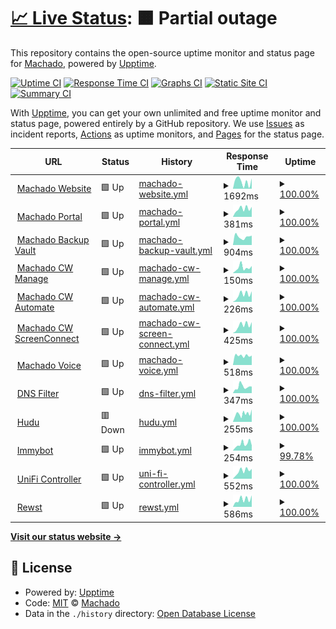 # [📈 Live Status](https://status.gomachado.com): <!--live status--> **🟧 Partial outage**

This repository contains the open-source uptime monitor and status page for [Machado](www.gomachado.com), powered by [Upptime](https://github.com/upptime/upptime).

[![Uptime CI](https://github.com/MachadoConsulting/Upptime/workflows/Uptime%20CI/badge.svg)](https://github.com/MachadoConsulting/Upptime/actions?query=workflow%3A%22Uptime+CI%22)
[![Response Time CI](https://github.com/MachadoConsulting/Upptime/workflows/Response%20Time%20CI/badge.svg)](https://github.com/MachadoConsulting/Upptime/actions?query=workflow%3A%22Response+Time+CI%22)
[![Graphs CI](https://github.com/MachadoConsulting/Upptime/workflows/Graphs%20CI/badge.svg)](https://github.com/MachadoConsulting/Upptime/actions?query=workflow%3A%22Graphs+CI%22)
[![Static Site CI](https://github.com/MachadoConsulting/Upptime/workflows/Static%20Site%20CI/badge.svg)](https://github.com/MachadoConsulting/Upptime/actions?query=workflow%3A%22Static+Site+CI%22)
[![Summary CI](https://github.com/MachadoConsulting/Upptime/workflows/Summary%20CI/badge.svg)](https://github.com/MachadoConsulting/Upptime/actions?query=workflow%3A%22Summary+CI%22)

With [Upptime](https://upptime.js.org), you can get your own unlimited and free uptime monitor and status page, powered entirely by a GitHub repository. We use [Issues](https://github.com/MachadoConsulting/Upptime/issues) as incident reports, [Actions](https://github.com/MachadoConsulting/Upptime/actions) as uptime monitors, and [Pages](https://status.gomachado.com) for the status page.

<!--start: status pages-->
<!-- This summary is generated by Upptime (https://github.com/upptime/upptime) -->
<!-- Do not edit this manually, your changes will be overwritten -->
<!-- prettier-ignore -->
| URL | Status | History | Response Time | Uptime |
| --- | ------ | ------- | ------------- | ------ |
| <img alt="" src="https://icons.duckduckgo.com/ip3/gomachado.com.ico" height="13"> [Machado Website](https://gomachado.com) | 🟩 Up | [machado-website.yml](https://github.com/MachadoConsulting/Upptime/commits/HEAD/history/machado-website.yml) | <details><summary><img alt="Response time graph" src="./graphs/machado-website/response-time-week.png" height="20"> 1692ms</summary><br><a href="https://status.gomachado.com/history/machado-website"><img alt="Response time 1001" src="https://img.shields.io/endpoint?url=https%3A%2F%2Fraw.githubusercontent.com%2FMachadoConsulting%2FUpptime%2FHEAD%2Fapi%2Fmachado-website%2Fresponse-time.json"></a><br><a href="https://status.gomachado.com/history/machado-website"><img alt="24-hour response time 2422" src="https://img.shields.io/endpoint?url=https%3A%2F%2Fraw.githubusercontent.com%2FMachadoConsulting%2FUpptime%2FHEAD%2Fapi%2Fmachado-website%2Fresponse-time-day.json"></a><br><a href="https://status.gomachado.com/history/machado-website"><img alt="7-day response time 1692" src="https://img.shields.io/endpoint?url=https%3A%2F%2Fraw.githubusercontent.com%2FMachadoConsulting%2FUpptime%2FHEAD%2Fapi%2Fmachado-website%2Fresponse-time-week.json"></a><br><a href="https://status.gomachado.com/history/machado-website"><img alt="30-day response time 1310" src="https://img.shields.io/endpoint?url=https%3A%2F%2Fraw.githubusercontent.com%2FMachadoConsulting%2FUpptime%2FHEAD%2Fapi%2Fmachado-website%2Fresponse-time-month.json"></a><br><a href="https://status.gomachado.com/history/machado-website"><img alt="1-year response time 1066" src="https://img.shields.io/endpoint?url=https%3A%2F%2Fraw.githubusercontent.com%2FMachadoConsulting%2FUpptime%2FHEAD%2Fapi%2Fmachado-website%2Fresponse-time-year.json"></a></details> | <details><summary><a href="https://status.gomachado.com/history/machado-website">100.00%</a></summary><a href="https://status.gomachado.com/history/machado-website"><img alt="All-time uptime 99.88%" src="https://img.shields.io/endpoint?url=https%3A%2F%2Fraw.githubusercontent.com%2FMachadoConsulting%2FUpptime%2FHEAD%2Fapi%2Fmachado-website%2Fuptime.json"></a><br><a href="https://status.gomachado.com/history/machado-website"><img alt="24-hour uptime 100.00%" src="https://img.shields.io/endpoint?url=https%3A%2F%2Fraw.githubusercontent.com%2FMachadoConsulting%2FUpptime%2FHEAD%2Fapi%2Fmachado-website%2Fuptime-day.json"></a><br><a href="https://status.gomachado.com/history/machado-website"><img alt="7-day uptime 100.00%" src="https://img.shields.io/endpoint?url=https%3A%2F%2Fraw.githubusercontent.com%2FMachadoConsulting%2FUpptime%2FHEAD%2Fapi%2Fmachado-website%2Fuptime-week.json"></a><br><a href="https://status.gomachado.com/history/machado-website"><img alt="30-day uptime 100.00%" src="https://img.shields.io/endpoint?url=https%3A%2F%2Fraw.githubusercontent.com%2FMachadoConsulting%2FUpptime%2FHEAD%2Fapi%2Fmachado-website%2Fuptime-month.json"></a><br><a href="https://status.gomachado.com/history/machado-website"><img alt="1-year uptime 100.00%" src="https://img.shields.io/endpoint?url=https%3A%2F%2Fraw.githubusercontent.com%2FMachadoConsulting%2FUpptime%2FHEAD%2Fapi%2Fmachado-website%2Fuptime-year.json"></a></details>
| <img alt="" src="https://icons.duckduckgo.com/ip3/portal.gomachado.com.ico" height="13"> [Machado Portal](https://portal.gomachado.com) | 🟩 Up | [machado-portal.yml](https://github.com/MachadoConsulting/Upptime/commits/HEAD/history/machado-portal.yml) | <details><summary><img alt="Response time graph" src="./graphs/machado-portal/response-time-week.png" height="20"> 381ms</summary><br><a href="https://status.gomachado.com/history/machado-portal"><img alt="Response time 320" src="https://img.shields.io/endpoint?url=https%3A%2F%2Fraw.githubusercontent.com%2FMachadoConsulting%2FUpptime%2FHEAD%2Fapi%2Fmachado-portal%2Fresponse-time.json"></a><br><a href="https://status.gomachado.com/history/machado-portal"><img alt="24-hour response time 472" src="https://img.shields.io/endpoint?url=https%3A%2F%2Fraw.githubusercontent.com%2FMachadoConsulting%2FUpptime%2FHEAD%2Fapi%2Fmachado-portal%2Fresponse-time-day.json"></a><br><a href="https://status.gomachado.com/history/machado-portal"><img alt="7-day response time 381" src="https://img.shields.io/endpoint?url=https%3A%2F%2Fraw.githubusercontent.com%2FMachadoConsulting%2FUpptime%2FHEAD%2Fapi%2Fmachado-portal%2Fresponse-time-week.json"></a><br><a href="https://status.gomachado.com/history/machado-portal"><img alt="30-day response time 331" src="https://img.shields.io/endpoint?url=https%3A%2F%2Fraw.githubusercontent.com%2FMachadoConsulting%2FUpptime%2FHEAD%2Fapi%2Fmachado-portal%2Fresponse-time-month.json"></a><br><a href="https://status.gomachado.com/history/machado-portal"><img alt="1-year response time 320" src="https://img.shields.io/endpoint?url=https%3A%2F%2Fraw.githubusercontent.com%2FMachadoConsulting%2FUpptime%2FHEAD%2Fapi%2Fmachado-portal%2Fresponse-time-year.json"></a></details> | <details><summary><a href="https://status.gomachado.com/history/machado-portal">100.00%</a></summary><a href="https://status.gomachado.com/history/machado-portal"><img alt="All-time uptime 99.99%" src="https://img.shields.io/endpoint?url=https%3A%2F%2Fraw.githubusercontent.com%2FMachadoConsulting%2FUpptime%2FHEAD%2Fapi%2Fmachado-portal%2Fuptime.json"></a><br><a href="https://status.gomachado.com/history/machado-portal"><img alt="24-hour uptime 100.00%" src="https://img.shields.io/endpoint?url=https%3A%2F%2Fraw.githubusercontent.com%2FMachadoConsulting%2FUpptime%2FHEAD%2Fapi%2Fmachado-portal%2Fuptime-day.json"></a><br><a href="https://status.gomachado.com/history/machado-portal"><img alt="7-day uptime 100.00%" src="https://img.shields.io/endpoint?url=https%3A%2F%2Fraw.githubusercontent.com%2FMachadoConsulting%2FUpptime%2FHEAD%2Fapi%2Fmachado-portal%2Fuptime-week.json"></a><br><a href="https://status.gomachado.com/history/machado-portal"><img alt="30-day uptime 100.00%" src="https://img.shields.io/endpoint?url=https%3A%2F%2Fraw.githubusercontent.com%2FMachadoConsulting%2FUpptime%2FHEAD%2Fapi%2Fmachado-portal%2Fuptime-month.json"></a><br><a href="https://status.gomachado.com/history/machado-portal"><img alt="1-year uptime 100.00%" src="https://img.shields.io/endpoint?url=https%3A%2F%2Fraw.githubusercontent.com%2FMachadoConsulting%2FUpptime%2FHEAD%2Fapi%2Fmachado-portal%2Fuptime-year.json"></a></details>
| <img alt="" src="https://icons.duckduckgo.com/ip3/rb-machado1.rb.slc.efscloud.net.ico" height="13"> [Machado Backup Vault](https://rb-machado1.rb.slc.efscloud.net) | 🟩 Up | [machado-backup-vault.yml](https://github.com/MachadoConsulting/Upptime/commits/HEAD/history/machado-backup-vault.yml) | <details><summary><img alt="Response time graph" src="./graphs/machado-backup-vault/response-time-week.png" height="20"> 904ms</summary><br><a href="https://status.gomachado.com/history/machado-backup-vault"><img alt="Response time 1151" src="https://img.shields.io/endpoint?url=https%3A%2F%2Fraw.githubusercontent.com%2FMachadoConsulting%2FUpptime%2FHEAD%2Fapi%2Fmachado-backup-vault%2Fresponse-time.json"></a><br><a href="https://status.gomachado.com/history/machado-backup-vault"><img alt="24-hour response time 1034" src="https://img.shields.io/endpoint?url=https%3A%2F%2Fraw.githubusercontent.com%2FMachadoConsulting%2FUpptime%2FHEAD%2Fapi%2Fmachado-backup-vault%2Fresponse-time-day.json"></a><br><a href="https://status.gomachado.com/history/machado-backup-vault"><img alt="7-day response time 904" src="https://img.shields.io/endpoint?url=https%3A%2F%2Fraw.githubusercontent.com%2FMachadoConsulting%2FUpptime%2FHEAD%2Fapi%2Fmachado-backup-vault%2Fresponse-time-week.json"></a><br><a href="https://status.gomachado.com/history/machado-backup-vault"><img alt="30-day response time 1000" src="https://img.shields.io/endpoint?url=https%3A%2F%2Fraw.githubusercontent.com%2FMachadoConsulting%2FUpptime%2FHEAD%2Fapi%2Fmachado-backup-vault%2Fresponse-time-month.json"></a><br><a href="https://status.gomachado.com/history/machado-backup-vault"><img alt="1-year response time 1151" src="https://img.shields.io/endpoint?url=https%3A%2F%2Fraw.githubusercontent.com%2FMachadoConsulting%2FUpptime%2FHEAD%2Fapi%2Fmachado-backup-vault%2Fresponse-time-year.json"></a></details> | <details><summary><a href="https://status.gomachado.com/history/machado-backup-vault">100.00%</a></summary><a href="https://status.gomachado.com/history/machado-backup-vault"><img alt="All-time uptime 99.87%" src="https://img.shields.io/endpoint?url=https%3A%2F%2Fraw.githubusercontent.com%2FMachadoConsulting%2FUpptime%2FHEAD%2Fapi%2Fmachado-backup-vault%2Fuptime.json"></a><br><a href="https://status.gomachado.com/history/machado-backup-vault"><img alt="24-hour uptime 100.00%" src="https://img.shields.io/endpoint?url=https%3A%2F%2Fraw.githubusercontent.com%2FMachadoConsulting%2FUpptime%2FHEAD%2Fapi%2Fmachado-backup-vault%2Fuptime-day.json"></a><br><a href="https://status.gomachado.com/history/machado-backup-vault"><img alt="7-day uptime 100.00%" src="https://img.shields.io/endpoint?url=https%3A%2F%2Fraw.githubusercontent.com%2FMachadoConsulting%2FUpptime%2FHEAD%2Fapi%2Fmachado-backup-vault%2Fuptime-week.json"></a><br><a href="https://status.gomachado.com/history/machado-backup-vault"><img alt="30-day uptime 99.78%" src="https://img.shields.io/endpoint?url=https%3A%2F%2Fraw.githubusercontent.com%2FMachadoConsulting%2FUpptime%2FHEAD%2Fapi%2Fmachado-backup-vault%2Fuptime-month.json"></a><br><a href="https://status.gomachado.com/history/machado-backup-vault"><img alt="1-year uptime 99.87%" src="https://img.shields.io/endpoint?url=https%3A%2F%2Fraw.githubusercontent.com%2FMachadoConsulting%2FUpptime%2FHEAD%2Fapi%2Fmachado-backup-vault%2Fuptime-year.json"></a></details>
| <img alt="" src="https://icons.duckduckgo.com/ip3/na.myconnectwise.net.ico" height="13"> [Machado CW Manage](https://na.myconnectwise.net) | 🟩 Up | [machado-cw-manage.yml](https://github.com/MachadoConsulting/Upptime/commits/HEAD/history/machado-cw-manage.yml) | <details><summary><img alt="Response time graph" src="./graphs/machado-cw-manage/response-time-week.png" height="20"> 150ms</summary><br><a href="https://status.gomachado.com/history/machado-cw-manage"><img alt="Response time 140" src="https://img.shields.io/endpoint?url=https%3A%2F%2Fraw.githubusercontent.com%2FMachadoConsulting%2FUpptime%2FHEAD%2Fapi%2Fmachado-cw-manage%2Fresponse-time.json"></a><br><a href="https://status.gomachado.com/history/machado-cw-manage"><img alt="24-hour response time 196" src="https://img.shields.io/endpoint?url=https%3A%2F%2Fraw.githubusercontent.com%2FMachadoConsulting%2FUpptime%2FHEAD%2Fapi%2Fmachado-cw-manage%2Fresponse-time-day.json"></a><br><a href="https://status.gomachado.com/history/machado-cw-manage"><img alt="7-day response time 150" src="https://img.shields.io/endpoint?url=https%3A%2F%2Fraw.githubusercontent.com%2FMachadoConsulting%2FUpptime%2FHEAD%2Fapi%2Fmachado-cw-manage%2Fresponse-time-week.json"></a><br><a href="https://status.gomachado.com/history/machado-cw-manage"><img alt="30-day response time 142" src="https://img.shields.io/endpoint?url=https%3A%2F%2Fraw.githubusercontent.com%2FMachadoConsulting%2FUpptime%2FHEAD%2Fapi%2Fmachado-cw-manage%2Fresponse-time-month.json"></a><br><a href="https://status.gomachado.com/history/machado-cw-manage"><img alt="1-year response time 149" src="https://img.shields.io/endpoint?url=https%3A%2F%2Fraw.githubusercontent.com%2FMachadoConsulting%2FUpptime%2FHEAD%2Fapi%2Fmachado-cw-manage%2Fresponse-time-year.json"></a></details> | <details><summary><a href="https://status.gomachado.com/history/machado-cw-manage">100.00%</a></summary><a href="https://status.gomachado.com/history/machado-cw-manage"><img alt="All-time uptime 99.99%" src="https://img.shields.io/endpoint?url=https%3A%2F%2Fraw.githubusercontent.com%2FMachadoConsulting%2FUpptime%2FHEAD%2Fapi%2Fmachado-cw-manage%2Fuptime.json"></a><br><a href="https://status.gomachado.com/history/machado-cw-manage"><img alt="24-hour uptime 100.00%" src="https://img.shields.io/endpoint?url=https%3A%2F%2Fraw.githubusercontent.com%2FMachadoConsulting%2FUpptime%2FHEAD%2Fapi%2Fmachado-cw-manage%2Fuptime-day.json"></a><br><a href="https://status.gomachado.com/history/machado-cw-manage"><img alt="7-day uptime 100.00%" src="https://img.shields.io/endpoint?url=https%3A%2F%2Fraw.githubusercontent.com%2FMachadoConsulting%2FUpptime%2FHEAD%2Fapi%2Fmachado-cw-manage%2Fuptime-week.json"></a><br><a href="https://status.gomachado.com/history/machado-cw-manage"><img alt="30-day uptime 100.00%" src="https://img.shields.io/endpoint?url=https%3A%2F%2Fraw.githubusercontent.com%2FMachadoConsulting%2FUpptime%2FHEAD%2Fapi%2Fmachado-cw-manage%2Fuptime-month.json"></a><br><a href="https://status.gomachado.com/history/machado-cw-manage"><img alt="1-year uptime 99.99%" src="https://img.shields.io/endpoint?url=https%3A%2F%2Fraw.githubusercontent.com%2FMachadoConsulting%2FUpptime%2FHEAD%2Fapi%2Fmachado-cw-manage%2Fuptime-year.json"></a></details>
| <img alt="" src="https://www.google.com/url?sa=i&url=https%3A%2F%2Fwww.connectwise.com%2Fcompany%2Fannouncements%2Fnow-called-connectwise-manage&psig=AOvVaw0DefudW3YTa8eBWV5FgzUu&ust=1710895711253000&source=images&cd=vfe&opi=89978449&ved=0CBMQjRxqFwoTCOC4yayN_4QDFQAAAAAdAAAAABAJ" height="13"> [Machado CW Automate](https://machado.hostedrmm.com) | 🟩 Up | [machado-cw-automate.yml](https://github.com/MachadoConsulting/Upptime/commits/HEAD/history/machado-cw-automate.yml) | <details><summary><img alt="Response time graph" src="./graphs/machado-cw-automate/response-time-week.png" height="20"> 226ms</summary><br><a href="https://status.gomachado.com/history/machado-cw-automate"><img alt="Response time 156" src="https://img.shields.io/endpoint?url=https%3A%2F%2Fraw.githubusercontent.com%2FMachadoConsulting%2FUpptime%2FHEAD%2Fapi%2Fmachado-cw-automate%2Fresponse-time.json"></a><br><a href="https://status.gomachado.com/history/machado-cw-automate"><img alt="24-hour response time 332" src="https://img.shields.io/endpoint?url=https%3A%2F%2Fraw.githubusercontent.com%2FMachadoConsulting%2FUpptime%2FHEAD%2Fapi%2Fmachado-cw-automate%2Fresponse-time-day.json"></a><br><a href="https://status.gomachado.com/history/machado-cw-automate"><img alt="7-day response time 226" src="https://img.shields.io/endpoint?url=https%3A%2F%2Fraw.githubusercontent.com%2FMachadoConsulting%2FUpptime%2FHEAD%2Fapi%2Fmachado-cw-automate%2Fresponse-time-week.json"></a><br><a href="https://status.gomachado.com/history/machado-cw-automate"><img alt="30-day response time 184" src="https://img.shields.io/endpoint?url=https%3A%2F%2Fraw.githubusercontent.com%2FMachadoConsulting%2FUpptime%2FHEAD%2Fapi%2Fmachado-cw-automate%2Fresponse-time-month.json"></a><br><a href="https://status.gomachado.com/history/machado-cw-automate"><img alt="1-year response time 159" src="https://img.shields.io/endpoint?url=https%3A%2F%2Fraw.githubusercontent.com%2FMachadoConsulting%2FUpptime%2FHEAD%2Fapi%2Fmachado-cw-automate%2Fresponse-time-year.json"></a></details> | <details><summary><a href="https://status.gomachado.com/history/machado-cw-automate">100.00%</a></summary><a href="https://status.gomachado.com/history/machado-cw-automate"><img alt="All-time uptime 99.99%" src="https://img.shields.io/endpoint?url=https%3A%2F%2Fraw.githubusercontent.com%2FMachadoConsulting%2FUpptime%2FHEAD%2Fapi%2Fmachado-cw-automate%2Fuptime.json"></a><br><a href="https://status.gomachado.com/history/machado-cw-automate"><img alt="24-hour uptime 100.00%" src="https://img.shields.io/endpoint?url=https%3A%2F%2Fraw.githubusercontent.com%2FMachadoConsulting%2FUpptime%2FHEAD%2Fapi%2Fmachado-cw-automate%2Fuptime-day.json"></a><br><a href="https://status.gomachado.com/history/machado-cw-automate"><img alt="7-day uptime 100.00%" src="https://img.shields.io/endpoint?url=https%3A%2F%2Fraw.githubusercontent.com%2FMachadoConsulting%2FUpptime%2FHEAD%2Fapi%2Fmachado-cw-automate%2Fuptime-week.json"></a><br><a href="https://status.gomachado.com/history/machado-cw-automate"><img alt="30-day uptime 99.95%" src="https://img.shields.io/endpoint?url=https%3A%2F%2Fraw.githubusercontent.com%2FMachadoConsulting%2FUpptime%2FHEAD%2Fapi%2Fmachado-cw-automate%2Fuptime-month.json"></a><br><a href="https://status.gomachado.com/history/machado-cw-automate"><img alt="1-year uptime 99.99%" src="https://img.shields.io/endpoint?url=https%3A%2F%2Fraw.githubusercontent.com%2FMachadoConsulting%2FUpptime%2FHEAD%2Fapi%2Fmachado-cw-automate%2Fuptime-year.json"></a></details>
| <img alt="" src="https://icons.duckduckgo.com/ip3/connect.gomachado.com.ico" height="13"> [Machado CW ScreenConnect](https://connect.gomachado.com) | 🟩 Up | [machado-cw-screen-connect.yml](https://github.com/MachadoConsulting/Upptime/commits/HEAD/history/machado-cw-screen-connect.yml) | <details><summary><img alt="Response time graph" src="./graphs/machado-cw-screen-connect/response-time-week.png" height="20"> 425ms</summary><br><a href="https://status.gomachado.com/history/machado-cw-screen-connect"><img alt="Response time 407" src="https://img.shields.io/endpoint?url=https%3A%2F%2Fraw.githubusercontent.com%2FMachadoConsulting%2FUpptime%2FHEAD%2Fapi%2Fmachado-cw-screen-connect%2Fresponse-time.json"></a><br><a href="https://status.gomachado.com/history/machado-cw-screen-connect"><img alt="24-hour response time 605" src="https://img.shields.io/endpoint?url=https%3A%2F%2Fraw.githubusercontent.com%2FMachadoConsulting%2FUpptime%2FHEAD%2Fapi%2Fmachado-cw-screen-connect%2Fresponse-time-day.json"></a><br><a href="https://status.gomachado.com/history/machado-cw-screen-connect"><img alt="7-day response time 425" src="https://img.shields.io/endpoint?url=https%3A%2F%2Fraw.githubusercontent.com%2FMachadoConsulting%2FUpptime%2FHEAD%2Fapi%2Fmachado-cw-screen-connect%2Fresponse-time-week.json"></a><br><a href="https://status.gomachado.com/history/machado-cw-screen-connect"><img alt="30-day response time 460" src="https://img.shields.io/endpoint?url=https%3A%2F%2Fraw.githubusercontent.com%2FMachadoConsulting%2FUpptime%2FHEAD%2Fapi%2Fmachado-cw-screen-connect%2Fresponse-time-month.json"></a><br><a href="https://status.gomachado.com/history/machado-cw-screen-connect"><img alt="1-year response time 400" src="https://img.shields.io/endpoint?url=https%3A%2F%2Fraw.githubusercontent.com%2FMachadoConsulting%2FUpptime%2FHEAD%2Fapi%2Fmachado-cw-screen-connect%2Fresponse-time-year.json"></a></details> | <details><summary><a href="https://status.gomachado.com/history/machado-cw-screen-connect">100.00%</a></summary><a href="https://status.gomachado.com/history/machado-cw-screen-connect"><img alt="All-time uptime 99.93%" src="https://img.shields.io/endpoint?url=https%3A%2F%2Fraw.githubusercontent.com%2FMachadoConsulting%2FUpptime%2FHEAD%2Fapi%2Fmachado-cw-screen-connect%2Fuptime.json"></a><br><a href="https://status.gomachado.com/history/machado-cw-screen-connect"><img alt="24-hour uptime 100.00%" src="https://img.shields.io/endpoint?url=https%3A%2F%2Fraw.githubusercontent.com%2FMachadoConsulting%2FUpptime%2FHEAD%2Fapi%2Fmachado-cw-screen-connect%2Fuptime-day.json"></a><br><a href="https://status.gomachado.com/history/machado-cw-screen-connect"><img alt="7-day uptime 100.00%" src="https://img.shields.io/endpoint?url=https%3A%2F%2Fraw.githubusercontent.com%2FMachadoConsulting%2FUpptime%2FHEAD%2Fapi%2Fmachado-cw-screen-connect%2Fuptime-week.json"></a><br><a href="https://status.gomachado.com/history/machado-cw-screen-connect"><img alt="30-day uptime 99.91%" src="https://img.shields.io/endpoint?url=https%3A%2F%2Fraw.githubusercontent.com%2FMachadoConsulting%2FUpptime%2FHEAD%2Fapi%2Fmachado-cw-screen-connect%2Fuptime-month.json"></a><br><a href="https://status.gomachado.com/history/machado-cw-screen-connect"><img alt="1-year uptime 99.98%" src="https://img.shields.io/endpoint?url=https%3A%2F%2Fraw.githubusercontent.com%2FMachadoConsulting%2FUpptime%2FHEAD%2Fapi%2Fmachado-cw-screen-connect%2Fuptime-year.json"></a></details>
| <img alt="" src="https://icons.duckduckgo.com/ip3/phones.gomachado.com.ico" height="13"> [Machado Voice](https://phones.gomachado.com) | 🟩 Up | [machado-voice.yml](https://github.com/MachadoConsulting/Upptime/commits/HEAD/history/machado-voice.yml) | <details><summary><img alt="Response time graph" src="./graphs/machado-voice/response-time-week.png" height="20"> 518ms</summary><br><a href="https://status.gomachado.com/history/machado-voice"><img alt="Response time 385" src="https://img.shields.io/endpoint?url=https%3A%2F%2Fraw.githubusercontent.com%2FMachadoConsulting%2FUpptime%2FHEAD%2Fapi%2Fmachado-voice%2Fresponse-time.json"></a><br><a href="https://status.gomachado.com/history/machado-voice"><img alt="24-hour response time 523" src="https://img.shields.io/endpoint?url=https%3A%2F%2Fraw.githubusercontent.com%2FMachadoConsulting%2FUpptime%2FHEAD%2Fapi%2Fmachado-voice%2Fresponse-time-day.json"></a><br><a href="https://status.gomachado.com/history/machado-voice"><img alt="7-day response time 518" src="https://img.shields.io/endpoint?url=https%3A%2F%2Fraw.githubusercontent.com%2FMachadoConsulting%2FUpptime%2FHEAD%2Fapi%2Fmachado-voice%2Fresponse-time-week.json"></a><br><a href="https://status.gomachado.com/history/machado-voice"><img alt="30-day response time 447" src="https://img.shields.io/endpoint?url=https%3A%2F%2Fraw.githubusercontent.com%2FMachadoConsulting%2FUpptime%2FHEAD%2Fapi%2Fmachado-voice%2Fresponse-time-month.json"></a><br><a href="https://status.gomachado.com/history/machado-voice"><img alt="1-year response time 405" src="https://img.shields.io/endpoint?url=https%3A%2F%2Fraw.githubusercontent.com%2FMachadoConsulting%2FUpptime%2FHEAD%2Fapi%2Fmachado-voice%2Fresponse-time-year.json"></a></details> | <details><summary><a href="https://status.gomachado.com/history/machado-voice">100.00%</a></summary><a href="https://status.gomachado.com/history/machado-voice"><img alt="All-time uptime 99.68%" src="https://img.shields.io/endpoint?url=https%3A%2F%2Fraw.githubusercontent.com%2FMachadoConsulting%2FUpptime%2FHEAD%2Fapi%2Fmachado-voice%2Fuptime.json"></a><br><a href="https://status.gomachado.com/history/machado-voice"><img alt="24-hour uptime 100.00%" src="https://img.shields.io/endpoint?url=https%3A%2F%2Fraw.githubusercontent.com%2FMachadoConsulting%2FUpptime%2FHEAD%2Fapi%2Fmachado-voice%2Fuptime-day.json"></a><br><a href="https://status.gomachado.com/history/machado-voice"><img alt="7-day uptime 100.00%" src="https://img.shields.io/endpoint?url=https%3A%2F%2Fraw.githubusercontent.com%2FMachadoConsulting%2FUpptime%2FHEAD%2Fapi%2Fmachado-voice%2Fuptime-week.json"></a><br><a href="https://status.gomachado.com/history/machado-voice"><img alt="30-day uptime 100.00%" src="https://img.shields.io/endpoint?url=https%3A%2F%2Fraw.githubusercontent.com%2FMachadoConsulting%2FUpptime%2FHEAD%2Fapi%2Fmachado-voice%2Fuptime-month.json"></a><br><a href="https://status.gomachado.com/history/machado-voice"><img alt="1-year uptime 99.39%" src="https://img.shields.io/endpoint?url=https%3A%2F%2Fraw.githubusercontent.com%2FMachadoConsulting%2FUpptime%2FHEAD%2Fapi%2Fmachado-voice%2Fuptime-year.json"></a></details>
| <img alt="" src="https://icons.duckduckgo.com/ip3/dns.gomachado.com.ico" height="13"> [DNS Filter](https://dns.gomachado.com) | 🟩 Up | [dns-filter.yml](https://github.com/MachadoConsulting/Upptime/commits/HEAD/history/dns-filter.yml) | <details><summary><img alt="Response time graph" src="./graphs/dns-filter/response-time-week.png" height="20"> 347ms</summary><br><a href="https://status.gomachado.com/history/dns-filter"><img alt="Response time 284" src="https://img.shields.io/endpoint?url=https%3A%2F%2Fraw.githubusercontent.com%2FMachadoConsulting%2FUpptime%2FHEAD%2Fapi%2Fdns-filter%2Fresponse-time.json"></a><br><a href="https://status.gomachado.com/history/dns-filter"><img alt="24-hour response time 362" src="https://img.shields.io/endpoint?url=https%3A%2F%2Fraw.githubusercontent.com%2FMachadoConsulting%2FUpptime%2FHEAD%2Fapi%2Fdns-filter%2Fresponse-time-day.json"></a><br><a href="https://status.gomachado.com/history/dns-filter"><img alt="7-day response time 347" src="https://img.shields.io/endpoint?url=https%3A%2F%2Fraw.githubusercontent.com%2FMachadoConsulting%2FUpptime%2FHEAD%2Fapi%2Fdns-filter%2Fresponse-time-week.json"></a><br><a href="https://status.gomachado.com/history/dns-filter"><img alt="30-day response time 306" src="https://img.shields.io/endpoint?url=https%3A%2F%2Fraw.githubusercontent.com%2FMachadoConsulting%2FUpptime%2FHEAD%2Fapi%2Fdns-filter%2Fresponse-time-month.json"></a><br><a href="https://status.gomachado.com/history/dns-filter"><img alt="1-year response time 297" src="https://img.shields.io/endpoint?url=https%3A%2F%2Fraw.githubusercontent.com%2FMachadoConsulting%2FUpptime%2FHEAD%2Fapi%2Fdns-filter%2Fresponse-time-year.json"></a></details> | <details><summary><a href="https://status.gomachado.com/history/dns-filter">100.00%</a></summary><a href="https://status.gomachado.com/history/dns-filter"><img alt="All-time uptime 100.00%" src="https://img.shields.io/endpoint?url=https%3A%2F%2Fraw.githubusercontent.com%2FMachadoConsulting%2FUpptime%2FHEAD%2Fapi%2Fdns-filter%2Fuptime.json"></a><br><a href="https://status.gomachado.com/history/dns-filter"><img alt="24-hour uptime 100.00%" src="https://img.shields.io/endpoint?url=https%3A%2F%2Fraw.githubusercontent.com%2FMachadoConsulting%2FUpptime%2FHEAD%2Fapi%2Fdns-filter%2Fuptime-day.json"></a><br><a href="https://status.gomachado.com/history/dns-filter"><img alt="7-day uptime 100.00%" src="https://img.shields.io/endpoint?url=https%3A%2F%2Fraw.githubusercontent.com%2FMachadoConsulting%2FUpptime%2FHEAD%2Fapi%2Fdns-filter%2Fuptime-week.json"></a><br><a href="https://status.gomachado.com/history/dns-filter"><img alt="30-day uptime 99.96%" src="https://img.shields.io/endpoint?url=https%3A%2F%2Fraw.githubusercontent.com%2FMachadoConsulting%2FUpptime%2FHEAD%2Fapi%2Fdns-filter%2Fuptime-month.json"></a><br><a href="https://status.gomachado.com/history/dns-filter"><img alt="1-year uptime 99.99%" src="https://img.shields.io/endpoint?url=https%3A%2F%2Fraw.githubusercontent.com%2FMachadoConsulting%2FUpptime%2FHEAD%2Fapi%2Fdns-filter%2Fuptime-year.json"></a></details>
| <img alt="" src="https://icons.duckduckgo.com/ip3/gomachado.huducloud.com.ico" height="13"> [Hudu](https://gomachado.huducloud.com) | 🟥 Down | [hudu.yml](https://github.com/MachadoConsulting/Upptime/commits/HEAD/history/hudu.yml) | <details><summary><img alt="Response time graph" src="./graphs/hudu/response-time-week.png" height="20"> 255ms</summary><br><a href="https://status.gomachado.com/history/hudu"><img alt="Response time 280" src="https://img.shields.io/endpoint?url=https%3A%2F%2Fraw.githubusercontent.com%2FMachadoConsulting%2FUpptime%2FHEAD%2Fapi%2Fhudu%2Fresponse-time.json"></a><br><a href="https://status.gomachado.com/history/hudu"><img alt="24-hour response time 392" src="https://img.shields.io/endpoint?url=https%3A%2F%2Fraw.githubusercontent.com%2FMachadoConsulting%2FUpptime%2FHEAD%2Fapi%2Fhudu%2Fresponse-time-day.json"></a><br><a href="https://status.gomachado.com/history/hudu"><img alt="7-day response time 255" src="https://img.shields.io/endpoint?url=https%3A%2F%2Fraw.githubusercontent.com%2FMachadoConsulting%2FUpptime%2FHEAD%2Fapi%2Fhudu%2Fresponse-time-week.json"></a><br><a href="https://status.gomachado.com/history/hudu"><img alt="30-day response time 271" src="https://img.shields.io/endpoint?url=https%3A%2F%2Fraw.githubusercontent.com%2FMachadoConsulting%2FUpptime%2FHEAD%2Fapi%2Fhudu%2Fresponse-time-month.json"></a><br><a href="https://status.gomachado.com/history/hudu"><img alt="1-year response time 280" src="https://img.shields.io/endpoint?url=https%3A%2F%2Fraw.githubusercontent.com%2FMachadoConsulting%2FUpptime%2FHEAD%2Fapi%2Fhudu%2Fresponse-time-year.json"></a></details> | <details><summary><a href="https://status.gomachado.com/history/hudu">100.00%</a></summary><a href="https://status.gomachado.com/history/hudu"><img alt="All-time uptime 99.97%" src="https://img.shields.io/endpoint?url=https%3A%2F%2Fraw.githubusercontent.com%2FMachadoConsulting%2FUpptime%2FHEAD%2Fapi%2Fhudu%2Fuptime.json"></a><br><a href="https://status.gomachado.com/history/hudu"><img alt="24-hour uptime 99.98%" src="https://img.shields.io/endpoint?url=https%3A%2F%2Fraw.githubusercontent.com%2FMachadoConsulting%2FUpptime%2FHEAD%2Fapi%2Fhudu%2Fuptime-day.json"></a><br><a href="https://status.gomachado.com/history/hudu"><img alt="7-day uptime 100.00%" src="https://img.shields.io/endpoint?url=https%3A%2F%2Fraw.githubusercontent.com%2FMachadoConsulting%2FUpptime%2FHEAD%2Fapi%2Fhudu%2Fuptime-week.json"></a><br><a href="https://status.gomachado.com/history/hudu"><img alt="30-day uptime 100.00%" src="https://img.shields.io/endpoint?url=https%3A%2F%2Fraw.githubusercontent.com%2FMachadoConsulting%2FUpptime%2FHEAD%2Fapi%2Fhudu%2Fuptime-month.json"></a><br><a href="https://status.gomachado.com/history/hudu"><img alt="1-year uptime 99.97%" src="https://img.shields.io/endpoint?url=https%3A%2F%2Fraw.githubusercontent.com%2FMachadoConsulting%2FUpptime%2FHEAD%2Fapi%2Fhudu%2Fuptime-year.json"></a></details>
| <img alt="" src="https://icons.duckduckgo.com/ip3/machado.immy.bot.ico" height="13"> [Immybot](https://machado.immy.bot) | 🟩 Up | [immybot.yml](https://github.com/MachadoConsulting/Upptime/commits/HEAD/history/immybot.yml) | <details><summary><img alt="Response time graph" src="./graphs/immybot/response-time-week.png" height="20"> 254ms</summary><br><a href="https://status.gomachado.com/history/immybot"><img alt="Response time 839" src="https://img.shields.io/endpoint?url=https%3A%2F%2Fraw.githubusercontent.com%2FMachadoConsulting%2FUpptime%2FHEAD%2Fapi%2Fimmybot%2Fresponse-time.json"></a><br><a href="https://status.gomachado.com/history/immybot"><img alt="24-hour response time 200" src="https://img.shields.io/endpoint?url=https%3A%2F%2Fraw.githubusercontent.com%2FMachadoConsulting%2FUpptime%2FHEAD%2Fapi%2Fimmybot%2Fresponse-time-day.json"></a><br><a href="https://status.gomachado.com/history/immybot"><img alt="7-day response time 254" src="https://img.shields.io/endpoint?url=https%3A%2F%2Fraw.githubusercontent.com%2FMachadoConsulting%2FUpptime%2FHEAD%2Fapi%2Fimmybot%2Fresponse-time-week.json"></a><br><a href="https://status.gomachado.com/history/immybot"><img alt="30-day response time 385" src="https://img.shields.io/endpoint?url=https%3A%2F%2Fraw.githubusercontent.com%2FMachadoConsulting%2FUpptime%2FHEAD%2Fapi%2Fimmybot%2Fresponse-time-month.json"></a><br><a href="https://status.gomachado.com/history/immybot"><img alt="1-year response time 922" src="https://img.shields.io/endpoint?url=https%3A%2F%2Fraw.githubusercontent.com%2FMachadoConsulting%2FUpptime%2FHEAD%2Fapi%2Fimmybot%2Fresponse-time-year.json"></a></details> | <details><summary><a href="https://status.gomachado.com/history/immybot">99.78%</a></summary><a href="https://status.gomachado.com/history/immybot"><img alt="All-time uptime 99.95%" src="https://img.shields.io/endpoint?url=https%3A%2F%2Fraw.githubusercontent.com%2FMachadoConsulting%2FUpptime%2FHEAD%2Fapi%2Fimmybot%2Fuptime.json"></a><br><a href="https://status.gomachado.com/history/immybot"><img alt="24-hour uptime 100.00%" src="https://img.shields.io/endpoint?url=https%3A%2F%2Fraw.githubusercontent.com%2FMachadoConsulting%2FUpptime%2FHEAD%2Fapi%2Fimmybot%2Fuptime-day.json"></a><br><a href="https://status.gomachado.com/history/immybot"><img alt="7-day uptime 99.78%" src="https://img.shields.io/endpoint?url=https%3A%2F%2Fraw.githubusercontent.com%2FMachadoConsulting%2FUpptime%2FHEAD%2Fapi%2Fimmybot%2Fuptime-week.json"></a><br><a href="https://status.gomachado.com/history/immybot"><img alt="30-day uptime 99.86%" src="https://img.shields.io/endpoint?url=https%3A%2F%2Fraw.githubusercontent.com%2FMachadoConsulting%2FUpptime%2FHEAD%2Fapi%2Fimmybot%2Fuptime-month.json"></a><br><a href="https://status.gomachado.com/history/immybot"><img alt="1-year uptime 99.94%" src="https://img.shields.io/endpoint?url=https%3A%2F%2Fraw.githubusercontent.com%2FMachadoConsulting%2FUpptime%2FHEAD%2Fapi%2Fimmybot%2Fuptime-year.json"></a></details>
| <img alt="" src="https://prd-www-cdn.ubnt.com/static/favicon.ico" height="13"> [UniFi Controller](https://hostifi.gomachado.com) | 🟩 Up | [uni-fi-controller.yml](https://github.com/MachadoConsulting/Upptime/commits/HEAD/history/uni-fi-controller.yml) | <details><summary><img alt="Response time graph" src="./graphs/uni-fi-controller/response-time-week.png" height="20"> 552ms</summary><br><a href="https://status.gomachado.com/history/uni-fi-controller"><img alt="Response time 465" src="https://img.shields.io/endpoint?url=https%3A%2F%2Fraw.githubusercontent.com%2FMachadoConsulting%2FUpptime%2FHEAD%2Fapi%2Funi-fi-controller%2Fresponse-time.json"></a><br><a href="https://status.gomachado.com/history/uni-fi-controller"><img alt="24-hour response time 701" src="https://img.shields.io/endpoint?url=https%3A%2F%2Fraw.githubusercontent.com%2FMachadoConsulting%2FUpptime%2FHEAD%2Fapi%2Funi-fi-controller%2Fresponse-time-day.json"></a><br><a href="https://status.gomachado.com/history/uni-fi-controller"><img alt="7-day response time 552" src="https://img.shields.io/endpoint?url=https%3A%2F%2Fraw.githubusercontent.com%2FMachadoConsulting%2FUpptime%2FHEAD%2Fapi%2Funi-fi-controller%2Fresponse-time-week.json"></a><br><a href="https://status.gomachado.com/history/uni-fi-controller"><img alt="30-day response time 544" src="https://img.shields.io/endpoint?url=https%3A%2F%2Fraw.githubusercontent.com%2FMachadoConsulting%2FUpptime%2FHEAD%2Fapi%2Funi-fi-controller%2Fresponse-time-month.json"></a><br><a href="https://status.gomachado.com/history/uni-fi-controller"><img alt="1-year response time 478" src="https://img.shields.io/endpoint?url=https%3A%2F%2Fraw.githubusercontent.com%2FMachadoConsulting%2FUpptime%2FHEAD%2Fapi%2Funi-fi-controller%2Fresponse-time-year.json"></a></details> | <details><summary><a href="https://status.gomachado.com/history/uni-fi-controller">100.00%</a></summary><a href="https://status.gomachado.com/history/uni-fi-controller"><img alt="All-time uptime 99.98%" src="https://img.shields.io/endpoint?url=https%3A%2F%2Fraw.githubusercontent.com%2FMachadoConsulting%2FUpptime%2FHEAD%2Fapi%2Funi-fi-controller%2Fuptime.json"></a><br><a href="https://status.gomachado.com/history/uni-fi-controller"><img alt="24-hour uptime 100.00%" src="https://img.shields.io/endpoint?url=https%3A%2F%2Fraw.githubusercontent.com%2FMachadoConsulting%2FUpptime%2FHEAD%2Fapi%2Funi-fi-controller%2Fuptime-day.json"></a><br><a href="https://status.gomachado.com/history/uni-fi-controller"><img alt="7-day uptime 100.00%" src="https://img.shields.io/endpoint?url=https%3A%2F%2Fraw.githubusercontent.com%2FMachadoConsulting%2FUpptime%2FHEAD%2Fapi%2Funi-fi-controller%2Fuptime-week.json"></a><br><a href="https://status.gomachado.com/history/uni-fi-controller"><img alt="30-day uptime 100.00%" src="https://img.shields.io/endpoint?url=https%3A%2F%2Fraw.githubusercontent.com%2FMachadoConsulting%2FUpptime%2FHEAD%2Fapi%2Funi-fi-controller%2Fuptime-month.json"></a><br><a href="https://status.gomachado.com/history/uni-fi-controller"><img alt="1-year uptime 99.98%" src="https://img.shields.io/endpoint?url=https%3A%2F%2Fraw.githubusercontent.com%2FMachadoConsulting%2FUpptime%2FHEAD%2Fapi%2Funi-fi-controller%2Fuptime-year.json"></a></details>
| <img alt="" src="https://app.rewst.io/favicon.ico" height="13"> [Rewst](https:/app.rewst.io) | 🟩 Up | [rewst.yml](https://github.com/MachadoConsulting/Upptime/commits/HEAD/history/rewst.yml) | <details><summary><img alt="Response time graph" src="./graphs/rewst/response-time-week.png" height="20"> 586ms</summary><br><a href="https://status.gomachado.com/history/rewst"><img alt="Response time 630" src="https://img.shields.io/endpoint?url=https%3A%2F%2Fraw.githubusercontent.com%2FMachadoConsulting%2FUpptime%2FHEAD%2Fapi%2Frewst%2Fresponse-time.json"></a><br><a href="https://status.gomachado.com/history/rewst"><img alt="24-hour response time 908" src="https://img.shields.io/endpoint?url=https%3A%2F%2Fraw.githubusercontent.com%2FMachadoConsulting%2FUpptime%2FHEAD%2Fapi%2Frewst%2Fresponse-time-day.json"></a><br><a href="https://status.gomachado.com/history/rewst"><img alt="7-day response time 586" src="https://img.shields.io/endpoint?url=https%3A%2F%2Fraw.githubusercontent.com%2FMachadoConsulting%2FUpptime%2FHEAD%2Fapi%2Frewst%2Fresponse-time-week.json"></a><br><a href="https://status.gomachado.com/history/rewst"><img alt="30-day response time 639" src="https://img.shields.io/endpoint?url=https%3A%2F%2Fraw.githubusercontent.com%2FMachadoConsulting%2FUpptime%2FHEAD%2Fapi%2Frewst%2Fresponse-time-month.json"></a><br><a href="https://status.gomachado.com/history/rewst"><img alt="1-year response time 627" src="https://img.shields.io/endpoint?url=https%3A%2F%2Fraw.githubusercontent.com%2FMachadoConsulting%2FUpptime%2FHEAD%2Fapi%2Frewst%2Fresponse-time-year.json"></a></details> | <details><summary><a href="https://status.gomachado.com/history/rewst">100.00%</a></summary><a href="https://status.gomachado.com/history/rewst"><img alt="All-time uptime 99.98%" src="https://img.shields.io/endpoint?url=https%3A%2F%2Fraw.githubusercontent.com%2FMachadoConsulting%2FUpptime%2FHEAD%2Fapi%2Frewst%2Fuptime.json"></a><br><a href="https://status.gomachado.com/history/rewst"><img alt="24-hour uptime 100.00%" src="https://img.shields.io/endpoint?url=https%3A%2F%2Fraw.githubusercontent.com%2FMachadoConsulting%2FUpptime%2FHEAD%2Fapi%2Frewst%2Fuptime-day.json"></a><br><a href="https://status.gomachado.com/history/rewst"><img alt="7-day uptime 100.00%" src="https://img.shields.io/endpoint?url=https%3A%2F%2Fraw.githubusercontent.com%2FMachadoConsulting%2FUpptime%2FHEAD%2Fapi%2Frewst%2Fuptime-week.json"></a><br><a href="https://status.gomachado.com/history/rewst"><img alt="30-day uptime 100.00%" src="https://img.shields.io/endpoint?url=https%3A%2F%2Fraw.githubusercontent.com%2FMachadoConsulting%2FUpptime%2FHEAD%2Fapi%2Frewst%2Fuptime-month.json"></a><br><a href="https://status.gomachado.com/history/rewst"><img alt="1-year uptime 100.00%" src="https://img.shields.io/endpoint?url=https%3A%2F%2Fraw.githubusercontent.com%2FMachadoConsulting%2FUpptime%2FHEAD%2Fapi%2Frewst%2Fuptime-year.json"></a></details>

<!--end: status pages-->

[**Visit our status website →**](https://status.gomachado.com)

## 📄 License

- Powered by: [Upptime](https://github.com/upptime/upptime)
- Code: [MIT](./LICENSE) © [Machado](www.gomachado.com)
- Data in the `./history` directory: [Open Database License](https://opendatacommons.org/licenses/odbl/1-0/)
